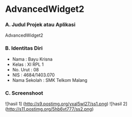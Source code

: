 # AdvancedWidget2 

### A. Judul Projek atau Aplikasi
AdvancedWidget2

### B. Identitas Diri
- Nama          : Bayu Krisna
- Kelas         : XI RPL 1
- No. Urut      : 08
- NIS           : 4684/1403.070
- Nama Sekolah  : SMK Telkom Malang

### C. Screenshoot
![hasil 1] (http://s9.postimg.org/yxal5wl27/ss1.png)
![hasil 2] (http://s11.postimg.org/5hb6vt777/ss2.png)
